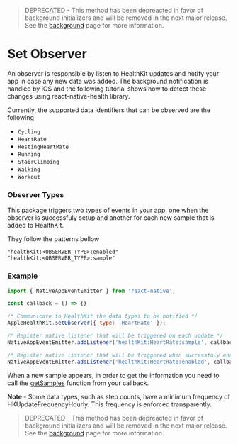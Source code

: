 > DEPRECATED - This method has been depreacted in favor of background initializers
and will be removed in the next major release. See the [background](background.md)
page for more information.

# Set Observer
An observer is responsible by listen to HealthKit updates and notify your app
in case any new data was added. The background notification is handled
by iOS and the following tutorial shows how to detect these changes using
react-native-health library.

Currently, the supported data identifiers that can be observed are the
following

- `Cycling`
- `HeartRate`
- `RestingHeartRate`
- `Running`
- `StairClimbing`
- `Walking`
- `Workout`

### Observer Types

This package triggers two types of events in your app, one when the observer
is successfuly setup and another for each new sample that is added to HealthKit.

They follow the patterns bellow

```
"healthKit:<OBSERVER_TYPE>:enabled"
"healthKit:<OBSERVER_TYPE>:sample"
```

### Example

```javascript
import { NativeAppEventEmitter } from 'react-native';

const callback = () => {}

/* Communicate to HealthKit the data types to be notified */
AppleHealthKit.setObserver({ type: 'HeartRate' });

/* Register native listener that will be triggered on each update */
NativeAppEventEmitter.addListener('healthKit:HeartRate:sample', callback);

/* Register native listener that will be triggered when successfuly enabled */
NativeAppEventEmitter.addListener('healthKit:HeartRate:enabled', callback);
```

When a new sample appears, in order to get the information you need to call
the [getSamples]('./getSamples().md') function from your callback.

**Note** - Some data types, such as step counts, have a minimum frequency
 of HKUpdateFrequencyHourly. This frequency is enforced transparently.

> DEPRECATED - This method has been depreacted in favor of background initializers
and will be removed in the next major release. See the [background](background.md)
page for more information.

